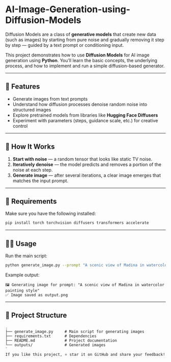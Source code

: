 # AI-Image-Generation-using-Diffusion-Models


Diffusion Models are a class of **generative models** that create new data (such as images) by starting from pure noise and gradually removing it step by step — guided by a text prompt or conditioning input.

This project demonstrates how to use **Diffusion Models** for AI image generation using **Python**. You’ll learn the basic concepts, the underlying process, and how to implement and run a simple diffusion-based generator.

---

## 🚀 Features

* Generate images from text prompts
* Understand how diffusion processes denoise random noise into structured images
* Explore pretrained models from libraries like **Hugging Face Diffusers**
* Experiment with parameters (steps, guidance scale, etc.) for creative control

---

## 🧩 How It Works

1. **Start with noise** — a random tensor that looks like static TV noise.
2. **Iteratively denoise** — the model predicts and removes a portion of the noise at each step.
3. **Generate image** — after several iterations, a clear image emerges that matches the input prompt.

---

## 🧰 Requirements

Make sure you have the following installed:

```bash
pip install torch torchvision diffusers transformers accelerate
```

---

## 🧑‍💻 Usage

Run the main script:

```bash
python generate_image.py --prompt "A scenic view of Madina in watercolor painting style"
```

Example output:

```
🖼️ Generating image for prompt: "A scenic view of Madina in watercolor painting style"
✅ Image saved as output.png
```

---

## 📂 Project Structure

```
.
├── generate_image.py     # Main script for generating images
├── requirements.txt      # Dependencies
├── README.md             # Project documentation
└── outputs/              # Generated images
`
If you like this project, ⭐ star it on GitHub and share your feedback!
